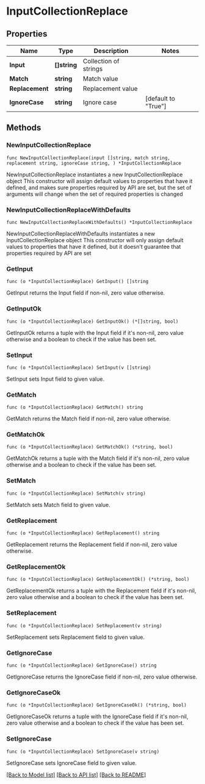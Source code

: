 # InputCollectionReplace

## Properties

Name | Type | Description | Notes
------------ | ------------- | ------------- | -------------
**Input** | **[]string** | Collection of strings | 
**Match** | **string** | Match value | 
**Replacement** | **string** | Replacement value | 
**IgnoreCase** | **string** | Ignore case | [default to "True"]

## Methods

### NewInputCollectionReplace

`func NewInputCollectionReplace(input []string, match string, replacement string, ignoreCase string, ) *InputCollectionReplace`

NewInputCollectionReplace instantiates a new InputCollectionReplace object
This constructor will assign default values to properties that have it defined,
and makes sure properties required by API are set, but the set of arguments
will change when the set of required properties is changed

### NewInputCollectionReplaceWithDefaults

`func NewInputCollectionReplaceWithDefaults() *InputCollectionReplace`

NewInputCollectionReplaceWithDefaults instantiates a new InputCollectionReplace object
This constructor will only assign default values to properties that have it defined,
but it doesn't guarantee that properties required by API are set

### GetInput

`func (o *InputCollectionReplace) GetInput() []string`

GetInput returns the Input field if non-nil, zero value otherwise.

### GetInputOk

`func (o *InputCollectionReplace) GetInputOk() (*[]string, bool)`

GetInputOk returns a tuple with the Input field if it's non-nil, zero value otherwise
and a boolean to check if the value has been set.

### SetInput

`func (o *InputCollectionReplace) SetInput(v []string)`

SetInput sets Input field to given value.


### GetMatch

`func (o *InputCollectionReplace) GetMatch() string`

GetMatch returns the Match field if non-nil, zero value otherwise.

### GetMatchOk

`func (o *InputCollectionReplace) GetMatchOk() (*string, bool)`

GetMatchOk returns a tuple with the Match field if it's non-nil, zero value otherwise
and a boolean to check if the value has been set.

### SetMatch

`func (o *InputCollectionReplace) SetMatch(v string)`

SetMatch sets Match field to given value.


### GetReplacement

`func (o *InputCollectionReplace) GetReplacement() string`

GetReplacement returns the Replacement field if non-nil, zero value otherwise.

### GetReplacementOk

`func (o *InputCollectionReplace) GetReplacementOk() (*string, bool)`

GetReplacementOk returns a tuple with the Replacement field if it's non-nil, zero value otherwise
and a boolean to check if the value has been set.

### SetReplacement

`func (o *InputCollectionReplace) SetReplacement(v string)`

SetReplacement sets Replacement field to given value.


### GetIgnoreCase

`func (o *InputCollectionReplace) GetIgnoreCase() string`

GetIgnoreCase returns the IgnoreCase field if non-nil, zero value otherwise.

### GetIgnoreCaseOk

`func (o *InputCollectionReplace) GetIgnoreCaseOk() (*string, bool)`

GetIgnoreCaseOk returns a tuple with the IgnoreCase field if it's non-nil, zero value otherwise
and a boolean to check if the value has been set.

### SetIgnoreCase

`func (o *InputCollectionReplace) SetIgnoreCase(v string)`

SetIgnoreCase sets IgnoreCase field to given value.



[[Back to Model list]](../README.md#documentation-for-models) [[Back to API list]](../README.md#documentation-for-api-endpoints) [[Back to README]](../README.md)


